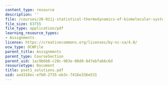 ```yaml
---
content_type: resource
description: ''
file: /courses/20-011j-statistical-thermodynamics-of-biomolecular-systems-be-011j-spring-2004/aad318ecefb02735eb3c7416e336e531_pset1_solutions.pdf
file_size: 63755
file_type: application/pdf
learning_resource_types:
- Assignments
license: https://creativecommons.org/licenses/by-nc-sa/4.0/
ocw_type: OCWFile
parent_title: Assignments
parent_type: CourseSection
parent_uid: 1ac9b6b8-c28c-903e-00d0-847ebfab6c6d
resourcetype: Document
title: pset1_solutions.pdf
uid: aad318ec-efb0-2735-eb3c-7416e336e531
---
```

